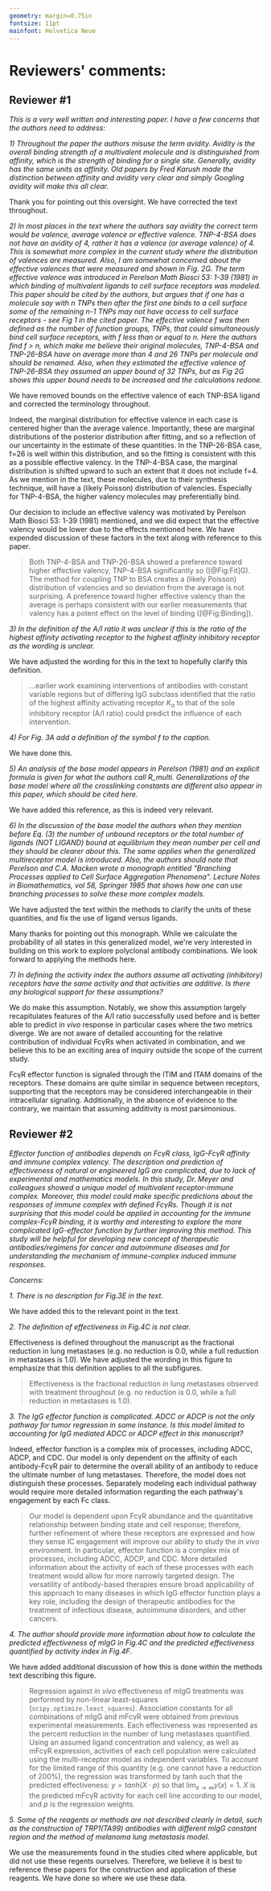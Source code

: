 ```yaml
---
geometry: margin=0.75in
fontsize: 11pt
mainfont: Helvetica Neue
---
```


# Reviewers' comments:

## Reviewer #1

*This is a very well written and interesting paper. I have a few concerns that the authors need to address:*

*1) Throughout the paper the authors misuse the term avidity. Avidity is the overall binding strength of a multivalent molecule and is distinguished from affinity, which is the strength of binding for a single site. Generally, avidity has the same units as affinity. Old papers by Fred Karush made the distinction between affinity and avidity very clear and simply Googling avidity will make this all clear.*

Thank you for pointing out this oversight. We have corrected the text throughout.

*2) In most places in the text where the authors say avidity the correct term would be valence, average valence or effective valence. TNP-4-BSA does not have an avidity of 4, rather it has a valence (or average valence) of 4. This is somewhat more complex in the current study where the distribution of valences are measured. Also, I am somewhat concerned about the effective valences that were measured and shown in Fig. 2G. The term effective valence was introduced in Perelson Math Biosci 53: 1-39 (1981) in which binding of multivalent ligands to cell surface receptors was modeled. This paper should be cited by the authors, but argues that if one has a molecule say with n TNPs then after the first one binds to a cell surface some of the remaining n-1 TNPs may not have access to cell surface receptors - see Fig 1 in the cited paper. The effective valence f was then defined as the number of function groups, TNPs, that could simultaneously bind cell surface receptors, with f less than or equal to n. Here the authors find f > n, which make me believe their original molecules, TNP-4-BSA and TNP-26-BSA have on average more than 4 and 26 TNPs per molecule and should be renamed. Also, when they estimated the effective valence of TNP-26-BSA they assumed an upper bound of 32 TNPs, but as Fig 2G shows this upper bound needs to be increased and the calculations redone.*

We have removed bounds on the effective valence of each TNP-BSA ligand and corrected the terminology throughout.

Indeed, the marginal distribution for effective valence in each case is centered higher than the average valence. Importantly, these are marginal distributions of the posterior distribution after fitting, and so a reflection of our uncertainty in the estimate of these quantities. In the TNP-26-BSA case, f=26 is well within this distribution, and so the fitting is consistent with this as a possible effective valency. In the TNP-4-BSA case, the marginal distribution is shifted upward to such an extent that it does not include f=4. As we mention in the text, these molecules, due to their synthesis technique, will have a (likely Poisson) distribution of valencies. Especially for TNP-4-BSA, the higher valency molecules may preferentially bind.

Our decision to include an effective valency was motivated by Perelson Math Biosci 53: 1-39 (1981) mentioned, and we did expect that the effective valency would be lower due to the effects mentioned here. We have expended discussion of these factors in the text along with reference to this paper.

> Both TNP-4-BSA and TNP-26-BSA showed a preference toward higher effective valency, TNP-4-BSA significantly so ([@Fig:Fit]G). The method for coupling TNP to BSA creates a (likely Poisson) distribution of valencies and so deviation from the average is not surprising. A preference toward higher effective valency than the average is perhaps consistent with our earlier measurements that valency has a potent effect on the level of binding ([@Fig:Binding]).

*3) In the definition of the A/I ratio it was unclear if this is the ratio of the highest affinity activating receptor to the highest affinity inhibitory receptor as the wording is unclear.*

We have adjusted the wording for this in the text to hopefully clarify this definition.

> ...earlier work examining interventions of antibodies with constant variable regions but of differing IgG subclass identified that the ratio of the highest affinity activating receptor $K_a$ to that of the sole inhibitory receptor (A/I ratio) could predict the influence of each intervention.

*4) For Fig. 3A add a definition of the symbol f to the caption.*

We have done this.

*5) An analysis of the base model appears in Perelson (1981) and an explicit formula is given for what the authors call R_multi. Generalizations of the base model where all the crosslinking constants are different also appear in this paper, which should be cited here.*

We have added this reference, as this is indeed very relevant.

*6) In the discussion of the base model the authors when they mention before Eq. (3) the number of unbound receptors or the total number of ligands (NOT LIGAND) bound at equilibrium they mean number per cell and they should be clearer about this. The same applies when the generalized multireceptor model is introduced. Also, the authors should note that Perelson and C.A. Macken wrote a monograph entitled "Branching Processes applied to Cell Surface Aggregation Phenomena". Lecture Notes in Biomathematics, vol 58, Springer 1985 that shows how one can use branching processes to solve these more complex models.*

We have adjusted the text within the methods to clarify the units of these quantities, and fix the use of ligand versus ligands.

Many thanks for pointing out this monograph. While we calculate the probability of all states in this generalized model, we're very interested in building on this work to explore polyclonal antibody combinations. We look forward to applying the methods here.

*7) In defining the activity index the authors assume all activating (inhibitory) receptors have the same activity and that activities are additive. Is there any biological support for these assumptions?*

We do make this assumption. Notably, we show this assumption largely recapitulates features of the A/I ratio successfully used before and is better able to predict *in vivo* response in particular cases where the two metrics diverge. We are not aware of detailed accounting for the relative contribution of individual FcγRs when activated in combination, and we believe this to be an exciting area of inquiry outside the scope of the current study. 

FcγR effector function is signaled through the ITIM and ITAM domains of the receptors. These domains are quite similar in sequence between receptors, supporting that the receptors may be considered interchangeable in their intracellular signaling. Additionally, in the absence of evidence to the contrary, we maintain that assuming additivity is most parsimonious.


## Reviewer #2

*Effector function of antibodies depends on FcγR class, IgG-FcγR affinity and immune complex valency. The description and prediction of effectiveness of natural or engineered IgG are complicated, due to lack of experimental and mathematics models. In this study, Dr. Meyer and colleagues showed a unique model of multivalent receptor-immune complex. Moreover, this model could make specific predictions about the responses of immune complex with defined FcγRs. Though it is not surprising that this model could be applied in accounting for the immune complex-FcγR binding, it is worthy and interesting to explore the more complicated IgG-effector function by further improving this method. This study will be helpful for developing new concept of therapeutic antibodies/regimens for cancer and autoimmune diseases and for understanding the mechanism of immune-complex induced immune responses.*

*Concerns:*

*1. There is no description for Fig.3E in the text.*

We have added this to the relevant point in the text.

*2. The definition of effectiveness in Fig.4C is not clear.*

Effectiveness is defined throughout the manuscript as the fractional reduction in lung metastases (e.g. no reduction is 0.0, while a full reduction in metastases is 1.0). We have adjusted the wording in this figure to emphasize that this definition applies to all the subfigures.

> Effectiveness is the fractional reduction in lung metastases observed with treatment throughout (e.g. no reduction is 0.0, while a full reduction in metastases is 1.0).

*3. The IgG effector function is complicated. ADCC or ADCP is not the only pathway for tumor regression in some instance. Is this model limited to accounting for IgG mediated ADCC or ADCP effect in this manuscript?*

Indeed, effector function is a complex mix of processes, including ADCC, ADCP, and CDC. Our model is only dependent on the affinity of each antibody-FcγR pair to determine the overall ability of an antibody to reduce the ultimate number of lung metastases. Therefore, the model does not distinguish these processes. Separately modeling each individual pathway would require more detailed information regarding the each pathway's engagement by each Fc class.

> Our model is dependent upon FcγR abundance and the quantitative relationship between binding state and cell response; therefore, further refinement of where these receptors are expressed and how they sense IC engagement will improve our ability to study the *in vivo* environment. In particular, effector function is a complex mix of processes, including ADCC, ADCP, and CDC. More detailed information about the activity of each of these processes with each treatment would allow for more narrowly targeted design. The versatility of antibody-based therapies ensure broad applicability of this approach to many diseases in which IgG effector function plays a key role, including the design of therapeutic antibodies for the treatment of infectious disease, autoimmune disorders, and other cancers. 

*4. The author should provide more information about how to calculate the predicted effectiveness of mIgG in Fig.4C and the predicted effectiveness quantified by activity index in Fig.4F.*

We have added additional discussion of how this is done within the methods text describing this figure.

> Regression against *in vivo* effectiveness of mIgG treatments was performed by non-linear least-squares (`scipy.optimize.least_squares`). Association constants for all combinations of mIgG and mFcγR were obtained from previous experimental measurements. Each effectiveness was represented as the percent reduction in the number of lung metastases quantified. Using an assumed ligand concentration and valency, as well as mFcγR expression, activities of each cell population were calculated using the multi-receptor model as independent variables. To account for the limited range of this quantity (e.g. one cannot have a reduction of 200%), the regression was transformed by tanh such that the predicted effectiveness: $y = tanh (X \cdot p)$ so that $\lim_{x\to\infty} y(x) = 1$. $X$ is the predicted mFcγR activity for each cell line according to our model, and $p$ is the regression weights.

*5. Some of the reagents or methods are not described clearly in detail, such as the construction of TRP1(TA99) antibodies with different mIgG constant region and the method of melanoma lung metastasis model.*

We use the measurements found in the studies cited where applicable, but did not use these regents ourselves. Therefore, we believe it is best to reference these papers for the construction and application of these reagents. We have done so where we use these data.
